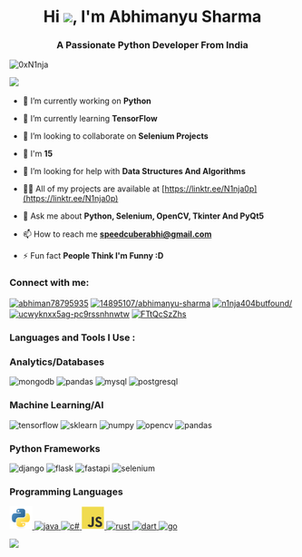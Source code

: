 <h1 align="center">Hi <img src="https://raw.githubusercontent.com/MartinHeinz/MartinHeinz/master/wave.gif" width="30px">, I'm Abhimanyu Sharma</h1>
<h3 align="center">A Passionate Python Developer From India</h3>

<p align="left"> <img src="https://komarev.com/ghpvc/?username=N1nja0p&label=Profile%20views&color=brightgreen&style=flat" alt="0xN1nja" /> </p>
<img src="https://github-readme-stats.vercel.app/api?username=0xN1nja&show_icons=true&theme=dark&count_private=true&include_all_commits=true&custom_title=0xN1nja's Stats">

- 🔭 I’m currently working on **Python**

- 🌱 I’m currently learning **TensorFlow**

- 👯 I’m looking to collaborate on **Selenium Projects**

- 👨 I'm **15**

- 🤝 I’m looking for help with **Data Structures And Algorithms**

- 👨‍💻 All of my projects are available at [https://linktr.ee/N1nja0p](https://linktr.ee/N1nja0p)

- 💬 Ask me about **Python, Selenium, OpenCV, Tkinter And PyQt5**

- 📫 How to reach me **speedcuberabhi@gmail.com**

- ⚡ Fun fact **People Think I'm Funny :D**

<h3 align="left">Connect with me:</h3>
<p align="left">
<a href="https://twitter.com/0xN1nja" target="blank"><img align="center" src="https://raw.githubusercontent.com/rahuldkjain/github-profile-readme-generator/master/src/images/icons/Social/twitter.svg" alt="abhiman78795935" height="30" width="40" /></a>
<a href="https://stackoverflow.com/users/14895107/0xN1nja" target="blank"><img align="center" src="https://raw.githubusercontent.com/rahuldkjain/github-profile-readme-generator/master/src/images/icons/Social/stack-overflow.svg" alt="14895107/abhimanyu-sharma" height="30" width="40" /></a>
<a href="https://instagram.com/n1nja404butfound/" target="blank"><img align="center" src="https://raw.githubusercontent.com/rahuldkjain/github-profile-readme-generator/master/src/images/icons/Social/instagram.svg" alt="n1nja404butfound/" height="30" width="40" /></a>
<a href="https://www.youtube.com/c/ucwyknxx5ag-pc9rssnhnwtw" target="blank"><img align="center" src="https://raw.githubusercontent.com/rahuldkjain/github-profile-readme-generator/master/src/images/icons/Social/youtube.svg" alt="ucwyknxx5ag-pc9rssnhnwtw" height="30" width="40" /></a>
<a href="https://discord.gg/FTtQcSzZhs" target="blank"><img align="center" src="https://raw.githubusercontent.com/rahuldkjain/github-profile-readme-generator/master/src/images/icons/Social/discord.svg" alt="FTtQcSzZhs" height="30" width="40" /></a>
</p>

<h3 align="left">Languages and Tools I Use :</h3>

### Analytics/Databases
  
  ![mongodb](https://img.shields.io/badge/mongodb-005C84?style=for-the-badge&logo=mongodb&logoColor=white)
  ![pandas](https://img.shields.io/badge/Pandas-2C2D72?style=for-the-badge&logo=pandas&logoColor=white)
  ![mysql](https://img.shields.io/badge/MySQL-005C84?style=for-the-badge&logo=mysql&logoColor=white)
  ![postgresql](https://img.shields.io/badge/PostgreSQL-316192?style=for-the-badge&logo=postgresql&logoColor=white)

### Machine Learning/AI

  ![tensorflow](https://img.shields.io/badge/TensorFlow-FF6F00?style=for-the-badge&logo=tensorflow&logoColor=white)
  ![sklearn](https://img.shields.io/badge/scikit_learn-F7931E?style=for-the-badge&logo=scikit-learn&logoColor=white)
  ![numpy](https://img.shields.io/badge/Numpy-777BB4?style=for-the-badge&logo=numpy&logoColor=white)
  ![opencv](https://img.shields.io/badge/OpenCV-27338e?style=for-the-badge&logo=OpenCV&logoColor=white)
  ![pandas](https://img.shields.io/badge/pandas-27338e?style=for-the-badge&logo=pandas&logoColor=white)
  

### Python Frameworks

  ![django](https://img.shields.io/badge/Django-092E20?style=for-the-badge&logo=django&logoColor=green)
  ![flask](https://img.shields.io/badge/Flask-000000?style=for-the-badge&logo=flask&logoColor=white)
  ![fastapi](https://img.shields.io/badge/fastapi-109989?style=for-the-badge&logo=FASTAPI&logoColor=white)
  ![selenium](https://img.shields.io/badge/selenium-109989?style=for-the-badge&logo=selenium&logoColor=white)

### Programming Languages

  <a href="https://www.python.org" target="_blank"> <img src="https://raw.githubusercontent.com/devicons/devicon/master/icons/python/python-original.svg" alt="python" width="40" height="40"/> </a>
  <a href="https://www.java.com/en/" target="_blank"> <img src="https://www.vectorlogo.zone/logos/java/java-icon.svg" alt="java" width="40" height="40"/> </a>
  <a href="https://docs.microsoft.com/en-us/dotnet/csharp/" target="_blank"> <img src="https://static.cdnlogo.com/logos/c/27/c.svg" alt="c#" width="40" height="40"/> </a>
  <a href="https://developer.mozilla.org/en-US/docs/Web/JavaScript" target="_blank"> <img src="https://raw.githubusercontent.com/devicons/devicon/master/icons/javascript/javascript-original.svg" alt="javascript" width="40" height="40"/> </a> 
    <a href="https://www.rust-lang.org/" target="_blank"> <img src="https://www.vectorlogo.zone/logos/rust-lang/rust-lang-icon.svg" alt="rust" width="40" height="40"/> </a>
  <a href="https://dart.dev/" target="_blank"> <img src="https://www.vectorlogo.zone/logos/dartlang/dartlang-icon.svg" alt="dart" width="40" height="40"/> </a>
  <a href="https://go.dev/" target="_blank"> <img src="https://www.vectorlogo.zone/logos/golang/golang-icon.svg" alt="go" width="40" height="40"/> </a>

<img align="left" src="https://github-readme-stats.vercel.app/api/top-langs/?username=0xN1nja&layout=compact&card_width=250&hide_border=true&theme=dracula"/>

